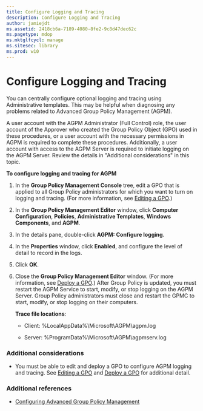 ```yaml
---
title: Configure Logging and Tracing
description: Configure Logging and Tracing
author: jamiejdt
ms.assetid: 2418cb6a-7189-4080-8fe2-9c8d47dec62c
ms.pagetype: mdop
ms.mktglfcycl: manage
ms.sitesec: library
ms.prod: w10
---
```



# Configure Logging and Tracing


You can centrally configure optional logging and tracing using Administrative templates. This may be helpful when diagnosing any problems related to Advanced Group Policy Management (AGPM).

A user account with the AGPM Administrator (Full Control) role, the user account of the Approver who created the Group Policy Object (GPO) used in these procedures, or a user account with the necessary permissions in AGPM is required to complete these procedures. Additionally, a user account with access to the AGPM Server is required to initiate logging on the AGPM Server. Review the details in "Additional considerations" in this topic.

**To configure logging and tracing for AGPM**

1.  In the **Group Policy Management Console** tree, edit a GPO that is applied to all Group Policy administrators for which you want to turn on logging and tracing. (For more information, see [Editing a GPO](editing-a-gpo-agpm40.md).)

2.  In the **Group Policy Management Editor** window, click **Computer Configuration**, **Policies**, **Administrative Templates**, **Windows Components**, and **AGPM**.

3.  In the details pane, double-click **AGPM: Configure logging**.

4.  In the **Properties** window, click **Enabled**, and configure the level of detail to record in the logs.

5.  Click **OK**.

6.  Close the **Group Policy Management Editor** window. (For more information, see [Deploy a GPO](deploy-a-gpo-agpm40.md).) After Group Policy is updated, you must restart the AGPM Service to start, modify, or stop logging on the AGPM Server. Group Policy administrators must close and restart the GPMC to start, modify, or stop logging on their computers.

    **Trace file locations**:

    -   Client: %LocalAppData%\\Microsoft\\AGPM\\agpm.log

    -   Server: %ProgramData%\\Microsoft\\AGPM\\agpmserv.log

### Additional considerations

-   You must be able to edit and deploy a GPO to configure AGPM logging and tracing. See [Editing a GPO](editing-a-gpo-agpm40.md) and [Deploy a GPO](deploy-a-gpo-agpm40.md) for additional detail.

### Additional references

-   [Configuring Advanced Group Policy Management](configuring-advanced-group-policy-management-agpm40.md)

 

 





